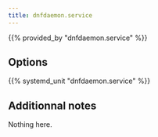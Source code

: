 ```yaml
---
title: dnfdaemon.service
---
```


{{% provided_by "dnfdaemon.service" %}}

## Options

{{% systemd_unit "dnfdaemon.service" %}}

## Additionnal notes

Nothing here.
